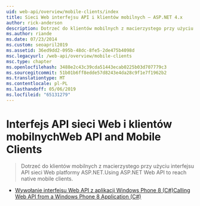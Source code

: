 ```yaml
---
uid: web-api/overview/mobile-clients/index
title: Sieci Web interfejsu API i klientów mobilnych — ASP.NET 4.x
author: rick-anderson
description: Dotrzeć do klientów mobilnych z macierzystego przy użyciu interfejsu API sieci Web platformy ASP.NET.
ms.author: riande
ms.date: 07/23/2014
ms.custom: seoapril2019
ms.assetid: 36ed9dd2-095b-48dc-8fe5-2de475b4098d
msc.legacyurl: /web-api/overview/mobile-clients
msc.type: chapter
ms.openlocfilehash: 3488e2c43c39cda51443ecab0225b03d707779c3
ms.sourcegitcommit: 51b01b6ff8edde57d8243e4da28c9f1e7f1962b2
ms.translationtype: MT
ms.contentlocale: pl-PL
ms.lasthandoff: 05/06/2019
ms.locfileid: "65131279"
---
```

# <a name="web-api-and-mobile-clients"></a><span data-ttu-id="58b11-103">Interfejs API sieci Web i klientów mobilnych</span><span class="sxs-lookup"><span data-stu-id="58b11-103">Web API and Mobile Clients</span></span>

> <span data-ttu-id="58b11-104">Dotrzeć do klientów mobilnych z macierzystego przy użyciu interfejsu API sieci Web platformy ASP.NET.</span><span class="sxs-lookup"><span data-stu-id="58b11-104">Using ASP.NET Web API to reach native mobile clients.</span></span>

- [<span data-ttu-id="58b11-105">Wywołanie interfejsu Web API z aplikacji Windows Phone 8 (C#)</span><span class="sxs-lookup"><span data-stu-id="58b11-105">Calling Web API from a Windows Phone 8 Application (C#)</span></span>](calling-web-api-from-a-windows-phone-8-application.md)
